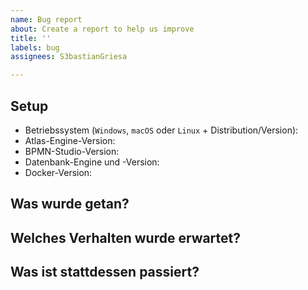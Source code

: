 ```yaml
---
name: Bug report
about: Create a report to help us improve
title: ''
labels: bug
assignees: S3bastianGriesa

---
```


## Setup

- Betriebssystem (`Windows`, `macOS` oder `Linux` + Distribution/Version):
- Atlas-Engine-Version:
- BPMN-Studio-Version:
- Datenbank-Engine und -Version:
- Docker-Version:

## Was wurde getan?



## Welches Verhalten wurde erwartet?



## Was ist stattdessen passiert?


